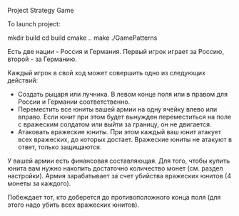 Project Strategy Game

To launch project:

mkdir build 
cd build
cmake ..
make
./GamePatterns

Есть две нации - Россия и Германия. Первый игрок играет за Россию, 
второй - за Германию.

Каждый игрок в свой ход может совершить одно из следующих действий:
* Создать рыцаря или лучника. В левом конце поля или в правом для России и
Германии соответственно.
* Переместить все юниты вашей армии на одну ячейку влево или вправо.
Если юнит при этом будет вынужден переместиться на поле с вражеским солдатом
или выйти за границу, он не двигается.
* Атаковать вражеские юниты. При этом каждый ваш юнит атакует всех вражеских,
до которых достает. Вражеские юниты не атакуют в ответ, только защищаются.

У вашей армии есть финансовая составляющая. Для того, чтобы купить юнита вам
нужно накопить достаточно количество монет (см. раздел настройки). Армия
зарабатывает за счет убийства вражеских юнитов (4 монеты за каждого).

Побеждает тот, кто доберется до противоположного конца поля
(для этого надо убить всех вражеских юнитов).
